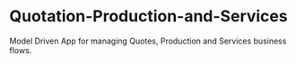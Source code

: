 # Quotation-Production-and-Services
Model Driven App for managing Quotes, Production and Services business flows.
